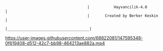                                          |           Hayvancilik-4.0           |
                                         |       Created by Berker Keskin      |
                                         |_____________________________________|
                                                                


     


https://user-images.githubusercontent.com/68822081/147595348-0f619408-d512-42c7-bb98-464213ae882a.mp4

